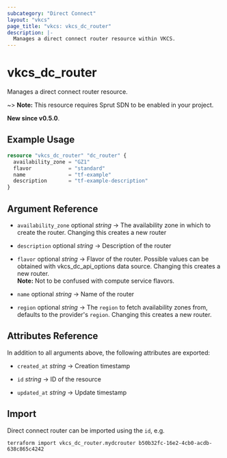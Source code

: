 ```yaml
---
subcategory: "Direct Connect"
layout: "vkcs"
page_title: "vkcs: vkcs_dc_router"
description: |-
  Manages a direct connect router resource within VKCS.
---
```


# vkcs_dc_router

Manages a direct connect router resource.

~> **Note:** This resource requires Sprut SDN to be enabled in your project.

**New since v0.5.0**.

## Example Usage
```terraform
resource "vkcs_dc_router" "dc_router" {
  availability_zone = "GZ1"
  flavor            = "standard"
  name              = "tf-example"
  description       = "tf-example-description"
}
```

## Argument Reference
- `availability_zone` optional *string* &rarr;  The availability zone in which to create the router. Changing this creates a new router

- `description` optional *string* &rarr;  Description of the router

- `flavor` optional *string* &rarr;  Flavor of the router. Possible values can be obtained with vkcs_dc_api_options data source. Changing this creates a new router. <br>**Note:** Not to be confused with compute service flavors.

- `name` optional *string* &rarr;  Name of the router

- `region` optional *string* &rarr;  The `region` to fetch availability zones from, defaults to the provider's `region`. Changing this creates a new router.


## Attributes Reference
In addition to all arguments above, the following attributes are exported:
- `created_at` *string* &rarr;  Creation timestamp

- `id` *string* &rarr;  ID of the resource

- `updated_at` *string* &rarr;  Update timestamp



## Import

Direct connect router can be imported using the `id`, e.g.
```shell
terraform import vkcs_dc_router.mydcrouter b50b32fc-16e2-4cb0-acdb-638c865c4242
```

